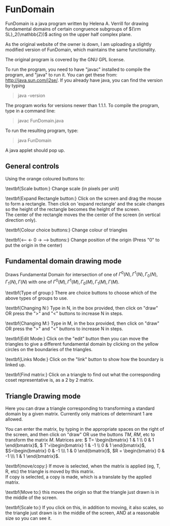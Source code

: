 # FunDomain

FunDomain is a java program written by Helena A. Verrill for drawing fundamental domains of certain congruence subgroups of ${\rm SL}_2(\mathbb{Z})$ acting on the upper half complex plane.

As the original website of the owner is down, I am uploading a slightly modified version of FunDomain, which maintains the same functionality.

The original program is covered by the GNU GPL license.

To run the program, you need to have "javac" installed to compile the program, and "java" to run it. You can get these from: http://java.sun.com/j2se/.
If you already have java, you can find the version by typing
> java -version

The program works for versions newer than 1.1.1. To compile the program, type in a command line:
> javac FunDomain.java

To run the resulting program, type:
> java FunDomain

A java applet should pop up.


General controls
-----------------

Using the orange coloured buttons to:

\textbf{Scale button:}             Change scale (in pixels per unit)

\textbf{Expand Rectangle button:}  Click on the screen and drag the mouse to form a rectangle. 
			  Then click on 'expand rectangle' and the scale changes so the height of the rectangle becomes the height of the screen.  
                          The center of the rectangle moves the the center of the screen (in vertical direction only).

\textbf{Colour choice buttons:}    Change colour of triangles

\textbf{<-- <- 0 -> --> buttons:}  Change position of the origin 
                          (Press "0" to put the origin in the center)

 

Fundamental domain drawing mode
--------------------------------

Draws Fundamental Domain for intersection of one of $\Gamma^0(N), \Gamma^1(N), \Gamma_0(N), \Gamma_1(N), \Gamma(N)$ with one of
$\Gamma^0(M), \Gamma^1(M), \Gamma_0(M), \Gamma_1(M), \Gamma(M)$.


\textbf{Type of group:}  There are choice buttons to choose which of the above types of groups to use.

\textbf{Changing N:}  Type in N, in the box provided, then click on "draw" 
             OR press the ">" and "<" buttons to increase N in steps.

\textbf{Changing M:}  Type in M, in the box provided, then click on "draw" 
             OR press the ">" and "<" buttons to increase N in steps.

\textbf{Edit Mode:}   Click on the "edit" button then you can move the triangles to give a different fundamental domain by clicking on the yellow circles on the boundaries of the triangles.

\textbf{Links Mode:}  Click on the "link" button to show how the boundary is linked up.

\textbf{Find matrix:} Click on a triangle to find out what the corresponding coset representative is, as a 2 by 2 matrix.


Triangle Drawing mode
----------------------

Here you can draw a triangle corresponding to transforming a standard domain by a given matrix. Currently only matrices of determinant 1 are allowed.

You can enter the matrix, by typing in the appropriate spaces on the right of the screen, and then click on "draw"
OR use the buttons $TM$, $RM$, etc to transform the matrix $M$. 
Matrices are: $ T=  \begin{bmatrix} 1 & 1 \\\ 0 & 1 \end{bmatrix}$, $  T'=\begin{bmatrix} 1 & -1 \\\ 0 & 1 \end{bmatrix}$, 
$S=\begin{bmatrix} 0 & -1 \\\ 1 & 0 \end{bmatrix}$, $R = \begin{bmatrix} 0 & -1 \\\ 1 & 1 \end{bmatrix}$.

\textbf{move/copy:}  If move is selected, when the matrix is applied (eg, T, R, etc) the triangle is moved by this matrix.  
            If copy is selected, a copy is made, which is a translate by the applied matrix.

\textbf{Move to:}    this moves the origin so that the triangle just drawn is in the middle of the screen.

\textbf{Scale to:}   If you click on this, in addition to moving, it also scales, so the triangle just drawn is in the middle of the screen, 
            AND at a reasonable size so you can see it.



